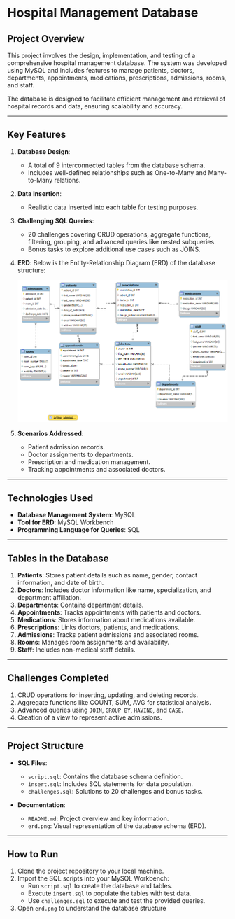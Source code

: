 # Hospital Management Database

## **Project Overview**
This project involves the design, implementation, and testing of a comprehensive hospital management database. The system was developed using MySQL and includes features to manage patients, doctors, departments, appointments, medications, prescriptions, admissions, rooms, and staff. 

The database is designed to facilitate efficient management and retrieval of hospital records and data, ensuring scalability and accuracy.

---

## **Key Features**
1. **Database Design**: 
   - A total of 9 interconnected tables from the database schema.
   - Includes well-defined relationships such as One-to-Many and Many-to-Many relations.

2. **Data Insertion**: 
   - Realistic data inserted into each table for testing purposes.

3. **Challenging SQL Queries**:
   - 20 challenges covering CRUD operations, aggregate functions, filtering, grouping, and advanced queries like nested subqueries.
   - Bonus tasks to explore additional use cases such as JOINS.

4. **ERD**:
      Below is the Entity-Relationship Diagram (ERD) of the database structure:

   ![Hospital Management Database ERD](./erd.png)

5. **Scenarios Addressed**:
   - Patient admission records.
   - Doctor assignments to departments.
   - Prescription and medication management.
   - Tracking appointments and associated doctors.

---

## **Technologies Used**
- **Database Management System**: MySQL
- **Tool for ERD**: MySQL Workbench
- **Programming Language for Queries**: SQL

---

## **Tables in the Database**
1. **Patients**: Stores patient details such as name, gender, contact information, and date of birth.
2. **Doctors**: Includes doctor information like name, specialization, and department affiliation.
3. **Departments**: Contains department details.
4. **Appointments**: Tracks appointments with patients and doctors.
5. **Medications**: Stores information about medications available.
6. **Prescriptions**: Links doctors, patients, and medications.
7. **Admissions**: Tracks patient admissions and associated rooms.
8. **Rooms**: Manages room assignments and availability.
9. **Staff**: Includes non-medical staff details.

---

## **Challenges Completed**
1. CRUD operations for inserting, updating, and deleting records.
2. Aggregate functions like COUNT, SUM, AVG for statistical analysis.
3. Advanced queries using `JOIN`, `GROUP BY`, `HAVING`, and `CASE`.
4. Creation of a view to represent active admissions.

---

## **Project Structure**
- **SQL Files**:
  - `script.sql`: Contains the database schema definition.
  - `insert.sql`: Includes SQL statements for data population.
  - `challenges.sql`: Solutions to 20 challenges and bonus tasks.

- **Documentation**:
  - `README.md`: Project overview and key information.
  - `erd.png`: Visual representation of the database schema (ERD).

---

## **How to Run**
1. Clone the project repository to your local machine.
2. Import the SQL scripts into your MySQL Workbench:
   - Run `script.sql` to create the database and tables.
   - Execute `insert.sql` to populate the tables with test data.
   - Use `challenges.sql` to execute and test the provided queries.
3. Open `erd.png` to understand the database structure
